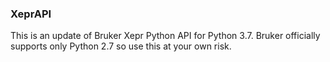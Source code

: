 ### XeprAPI

This is an update of Bruker Xepr Python API for Python 3.7. Bruker officially supports only
Python 2.7 so use this at your own risk.
